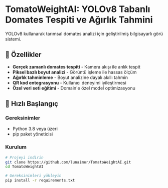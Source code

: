 # TomatoWeightAI: YOLOv8 Tabanlı Domates Tespiti ve Ağırlık Tahmini

YOLOv8 kullanarak tarımsal domates analizi için geliştirilmiş bilgisayarlı görü sistemi.

## 🌟 Özellikler
- **Gerçek zamanlı domates tespiti** - Kamera akışı ile anlık tespit
- **Piksel bazlı boyut analizi** - Görüntü işleme ile hassas ölçüm
- **Ağırlık tahminleme** - Boyut analizine dayalı akıllı tahmin
- **QR kod entegrasyonu** - Kullanıcı deneyimi iyileştirmesi
- **Özel veri seti eğitimi** - Domain'e özel model optimizasyonu

## 🚀 Hızlı Başlangıç

### Gereksinimler
- Python 3.8 veya üzeri
- pip paket yöneticisi

### Kurulum
```bash
# Projeyi indirin
git clone https://github.com/lunaimer/TomatoWeightAI.git
cd TomatoWeightAI

# Gereksinimleri yükleyin
pip install -r requirements.txt
